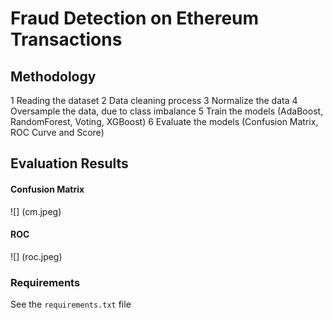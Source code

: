# Fraud Detection on Ethereum Transactions

## Methodology
1 Reading the dataset
2 Data cleaning process
3 Normalize the data
4 Oversample the data, due to class imbalance
5 Train the models (AdaBoost, RandomForest, Voting, XGBoost)
6 Evaluate the models (Confusion Matrix, ROC Curve and Score)

## Evaluation Results
#### Confusion Matrix
![] (cm.jpeg)
#### ROC
![] (roc.jpeg)

### Requirements 
See the `requirements.txt` file
